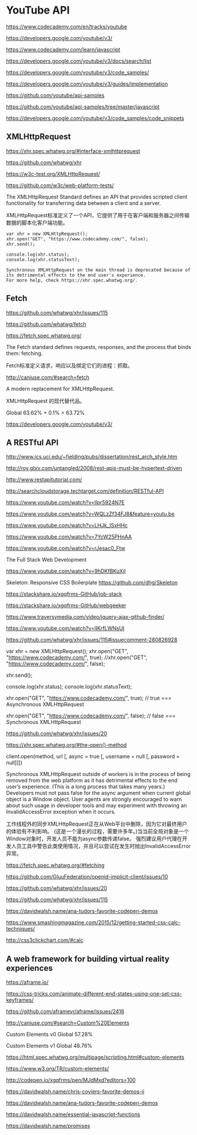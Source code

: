# YouTube API


https://www.codecademy.com/en/tracks/youtube

https://developers.google.com/youtube/v3/

https://www.codecademy.com/learn/javascript

https://developers.google.com/youtube/v3/docs/search/list

https://developers.google.com/youtube/v3/code_samples/

https://developers.google.com/youtube/v3/guides/implementation

https://github.com/youtube/api-samples

https://github.com/youtube/api-samples/tree/master/javascript


https://developers.google.com/youtube/v3/code_samples/code_snippets







## XMLHttpRequest

https://xhr.spec.whatwg.org/#interface-xmlhttprequest

https://github.com/whatwg/xhr

https://w3c-test.org/XMLHttpRequest/

https://github.com/w3c/web-platform-tests/



The XMLHttpRequest Standard defines an API that provides scripted client functionality for transferring data between a client and a server.

XMLHttpRequest标准定义了一个API，它提供了用于在客户端和服务器之间传输数据的脚本化客户端功能。



```
var xhr = new XMLHttpRequest();
xhr.open("GET", "https://www.codecademy.com/", false);
xhr.send();

console.log(xhr.status);
console.log(xhr.statusText);

Synchronous XMLHttpRequest on the main thread is deprecated because of its detrimental effects to the end user's experience. 
For more help, check https://xhr.spec.whatwg.org/.
``` 




## Fetch

https://github.com/whatwg/xhr/issues/115

https://github.com/whatwg/fetch

https://fetch.spec.whatwg.org/

The Fetch standard defines requests, responses, and the process that binds them: fetching.

Fetch标准定义请求，响应以及绑定它们的进程：抓取。



http://caniuse.com/#search=fetch


A modern replacement for XMLHttpRequest.

XMLHttpRequest 的现代替代品。

Global 63.62% + 0.1% =  63.72%



https://developers.google.com/youtube/v3/





## A RESTful API


http://www.ics.uci.edu/~fielding/pubs/dissertation/rest_arch_style.htm


http://roy.gbiv.com/untangled/2008/rest-apis-must-be-hypertext-driven


http://www.restapitutorial.com/

http://searchcloudstorage.techtarget.com/definition/RESTful-API

https://www.youtube.com/watch?v=llpr5924N7E

https://www.youtube.com/watch?v=WQLzZf34FJ8&feature=youtu.be

https://www.youtube.com/watch?v=LHJk_ISxHHc

https://www.youtube.com/watch?v=7YcW25PHnAA

https://www.youtube.com/watch?v=rJesac0_Ftw


The Full Stack Web Development

https://www.youtube.com/watch?v=9hDKfBKuXjI


Skeleton: Responsive CSS Boilerplate
https://github.com/dhg/Skeleton  



https://stackshare.io/xgqfrms-GitHub/job-stack


https://stackshare.io/xgqfrms-GitHub/webgeeker




https://www.traversymedia.com/video/jquery-ajax-github-finder/

https://www.youtube.com/watch?v=lIKrfLWNsUI





https://github.com/whatwg/xhr/issues/115#issuecomment-280826928

var xhr = new XMLHttpRequest();
xhr.open("GET", "https://www.codecademy.com/", true);
//xhr.open("GET", "https://www.codecademy.com/", false);

xhr.send();

console.log(xhr.status);
console.log(xhr.statusText);





xhr.open("GET", "https://www.codecademy.com/", true);
// true === Asynchronous XMLHttpRequest

xhr.open("GET", "https://www.codecademy.com/", false);
// false === Synchronous XMLHttpRequest





https://github.com/whatwg/xhr/issues/20



https://xhr.spec.whatwg.org/#the-open()-method

client.open(method, url [, async = true [, username = null [, password = null]]])




Synchronous XMLHttpRequest outside of workers is in the process of being removed from the web platform as it has detrimental effects to the end user’s experience. (This is a long process that takes many years.) Developers must not pass false for the async argument when current global object is a Window object. User agents are strongly encouraged to warn about such usage in developer tools and may experiment with throwing an InvalidAccessError exception when it occurs.


工作线程外的同步XMLHttpRequest正在从Web平台中删除，因为它对最终用户的体验有不利影响。
(这是一个漫长的过程，需要许多年。)当当前全局对象是一个Window对象时，开发人员不能为async参数传递false。
强烈建议用户代理在开发人员工具中警告此类使用情况，并且可以尝试在发生时抛出InvalidAccessError异常。



https://fetch.spec.whatwg.org/#fetching

https://github.com/GluuFederation/openid-implicit-client/issues/10

https://github.com/whatwg/xhr/issues/20

https://github.com/whatwg/xhr/issues/115




https://davidwalsh.name/ana-tudors-favorite-codepen-demos


https://www.smashingmagazine.com/2015/12/getting-started-css-calc-techniques/

http://css3clickchart.com/#calc



## A web framework for building virtual reality experiences


https://aframe.io/


https://css-tricks.com/animate-different-end-states-using-one-set-css-keyframes/

https://github.com/aframevr/aframe/issues/2416


http://caniuse.com/#search=Custom%20Elements


Custom Elements v0 Global 57.28%


Custom Elements v1 Global 48.76%

https://html.spec.whatwg.org/multipage/scripting.html#custom-elements

https://www.w3.org/TR/custom-elements/


http://codepen.io/xgqfrms/pen/MJdMxd?editors=100


https://davidwalsh.name/chris-coyiers-favorite-demos-ii




https://davidwalsh.name/ana-tudors-favorite-codepen-demos



https://davidwalsh.name/essential-javascript-functions

https://davidwalsh.name/promises


